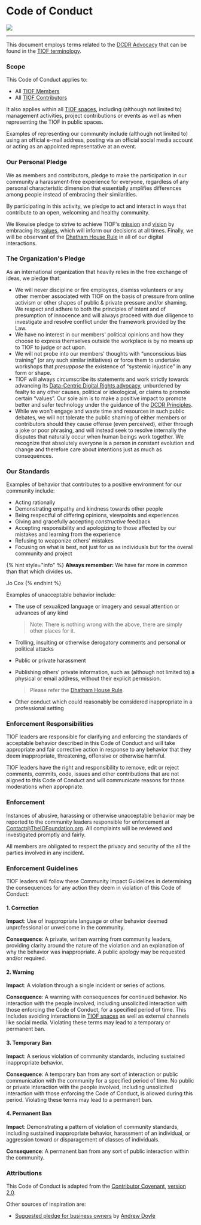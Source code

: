 # Code of Conduct



![](https://user-images.githubusercontent.com/9198668/103223358-02a5ae80-4961-11eb-9a78-c6ebc20d7691.png)

***

This document employs terms related to the [DCDR Advocacy](https://tiof.click/DCDRAdvocacy) that can be found in the [TIOF terminology](https://tiof.click/TIOFTerminology/).

### Scope

This Code of Conduct applies to:

* All [TIOF Members](https://tiof.click/TIOFTerminology/#members)
* All [TIOF Contributors](https://tiof.click/TIOFTerminology/#contributors)

It also applies within all [TIOF spaces](https://tiof.click/TIOFTerminology/#spaces), including (although not limited to) management activities, project contributions or events as well as when representing the TIOF in public spaces.

Examples of representing our community include (although not limited to) using an official e-mail address, posting via an official social media account or acting as an appointed representative at an event.

### Our Personal Pledge

We as members and contributors, pledge to make the participation in our community a harassment-free experience for everyone, regardless of any personal characteristic dimension that essentially amplifies differences among people instead of embracing their similarities.

By participating in this activity, we pledge to act and interact in ways that contribute to an open, welcoming and healthy community.

We likewise pledge to strive to achieve TIOF's [mission](https://tiof.click/TIOFMission) and [vision](https://tiof.click/TIOFVision) by embracing its [values](https://tiof.click/TIOFValues), which will inform our decisions at all times. Finally, we will be observant of the [Dhatham House Rule](https://tiof.click/Dhatham) in all of our digital interactions.

### The Organization's Pledge

As an international organization that heavily relies in the free exchange of ideas, we pledge that:

* We will never discipline or fire employees, dismiss volunteers or any other member associated with TIOF on the basis of pressure from online activism or other shapes of public & private pressure and/or shaming. We respect and adhere to both the principles of intent and of presumption of innocence and will always proceed with due diligence to investigate and resolve conflict under the framework provided by the Law.
* We have no interest in our members' political opinions and how they choose to express themselves outside the workplace is by no means up to TIOF to judge or act upon.
* We will not probe into our members' thoughts with “unconscious bias training” (or any such similar initiatives) or force them to undertake workshops that _presuppose_ the existence of “systemic injustice” in any form or shape.
* TIOF will always circumscribe its statements and work strictly towards advancing its [Data-Centric Digital Rights advocacy](https://tiof.click/DCDRAdvocacy), unburdened by fealty to any other causes, political or ideological, or claims to promote certain “values”. Our sole aim is to make a positive impact to promote better and safer technology under the guidance of the [DCDR Principles](https://tiof.click/DCDRPrinciples).
* While we won't engage and waste time and resources in such public debates, we will not tolerate the public shaming of either members or contributors should they cause offense (even perceived), either through a joke or poor phrasing, and will instead seek to resolve internally the disputes that naturally occur when human beings work together. We recognize that absolutely everyone is a person in constant evolution and change and therefore care about intentions just as much as consequences.

### Our Standards

Examples of behavior that contributes to a positive environment for our community include:

* Acting rationally
* Demonstrating empathy and kindness towards other people
* Being respectful of differing opinions, viewpoints and experiences
* Giving and gracefully accepting _constructive_ feedback
* Accepting responsibility and apologizing to those affected by our mistakes and learning from the experience
* Refusing to weaponize others' mistakes
* Focusing on what is best, not just for us as individuals but for the overall community and project

{% hint style="info" %}
**Always remember:** We have far more in common than that which divides us.

Jo Cox
{% endhint %}

Examples of unacceptable behavior include:

*   The use of sexualized language or imagery and sexual attention or advances of any kind

    > Note: There is nothing wrong with the above, there are simply other places for it.
* Trolling, insulting or otherwise derogatory comments and personal or political attacks
* Public or private harassment
*   Publishing others' private information, such as (although not limited to) a physical or email address, without their explicit permission.

    > Please refer the [Dhatham House Rule](https://tiof.click/Dhatham).
* Other conduct which could reasonably be considered inappropriate in a professional setting

### Enforcement Responsibilities

TIOF leaders are responsible for clarifying and enforcing the standards of acceptable behavior described in this Code of Conduct and will take appropriate and fair corrective action in response to any behavior that they deem inappropriate, threatening, offensive or otherwise harmful.

TIOF leaders have the right and responsibility to remove, edit or reject comments, commits, code, issues and other contributions that are not aligned to this Code of Conduct and will communicate reasons for those moderations when appropriate.

### Enforcement

Instances of abusive, harassing or otherwise unacceptable behavior may be reported to the community leaders responsible for enforcement at [Contact@TheIOFoundation.org](mailto://Contact@TheIOFoundation.org). All complaints will be reviewed and investigated promptly and fairly.

All members are obligated to respect the privacy and security of the all the parties involved in any incident.

### Enforcement Guidelines

TIOF leaders will follow these Community Impact Guidelines in determining the consequences for any action they deem in violation of this Code of Conduct:

#### 1. Correction

**Impact**: Use of inappropriate language or other behavior deemed unprofessional or unwelcome in the community.

**Consequence**: A private, written warning from community leaders, providing clarity around the nature of the violation and an explanation of why the behavior was inappropriate. A public apology may be requested and/or required.

#### 2. Warning

**Impact**: A violation through a single incident or series of actions.

**Consequence**: A warning with consequences for continued behavior. No interaction with the people involved, including unsolicited interaction with those enforcing the Code of Conduct, for a specified period of time. This includes avoiding interactions in [TIOF spaces](https://tiof.click/TIOFTerminology/#spaces) as well as external channels like social media. Violating these terms may lead to a temporary or permanent ban.

#### 3. Temporary Ban

**Impact**: A serious violation of community standards, including sustained inappropriate behavior.

**Consequence**: A temporary ban from any sort of interaction or public communication with the community for a specified period of time. No public or private interaction with the people involved, including unsolicited interaction with those enforcing the Code of Conduct, is allowed during this period. Violating these terms may lead to a permanent ban.

#### 4. Permanent Ban

**Impact**: Demonstrating a pattern of violation of community standards, including sustained inappropriate behavior, harassment of an individual, or aggression toward or disparagement of classes of individuals.

**Consequence**: A permanent ban from any sort of public interaction within the community.

### Attributions

This Code of Conduct is adapted from the [Contributor Covenant](https://dothe.click/Ext3), [version 2.0](https://dothe.click/Ext4).

Other sources of inspiration are:

* [Suggested pledge for business owners](https://dothe.click/Ext2) by [Andrew Doyle](https://dothe.click/Ext1)
